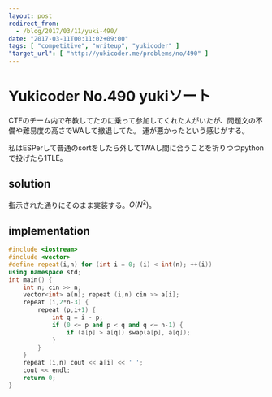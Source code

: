 ```yaml
---
layout: post
redirect_from:
  - /blog/2017/03/11/yuki-490/
date: "2017-03-11T00:11:02+09:00"
tags: [ "competitive", "writeup", "yukicoder" ]
"target_url": [ "http://yukicoder.me/problems/no/490" ]
---
```


# Yukicoder No.490 yukiソート

CTFのチーム内で布教してたのに乗って参加してくれた人がいたが、問題文の不備や難易度の高さでWAして撤退してた。
運が悪かったという感じがする。

私はESPerして普通のsortをしたら外して$1$WAし間に合うことを祈りつつpythonで投げたら$1$TLE。

## solution

指示された通りにそのまま実装する。$O(N^2)$。

## implementation

``` c++
#include <iostream>
#include <vector>
#define repeat(i,n) for (int i = 0; (i) < int(n); ++(i))
using namespace std;
int main() {
    int n; cin >> n;
    vector<int> a(n); repeat (i,n) cin >> a[i];
    repeat (i,2*n-3) {
        repeat (p,i+1) {
            int q = i - p;
            if (0 <= p and p < q and q <= n-1) {
                if (a[p] > a[q]) swap(a[p], a[q]);
            }
        }
    }
    repeat (i,n) cout << a[i] << ' ';
    cout << endl;
    return 0;
}
```
